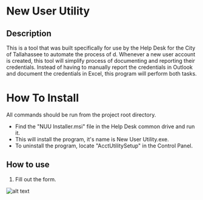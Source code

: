 # New User Utility

## Description
This is a tool that was built specifically for use by the Help Desk for the City of Tallahassee to automate the process of d. Whenever a new user account is created, this tool will simplify process of documenting and reporting their credentials. Instead of having to manually report the credentials in Outlook and document the credentials in Excel, this program will perform both tasks.  

# How To Install
All commands should be run from the project root directory.
- Find the "NUU Installer.msi" file in the Help Desk common drive and run it. 
- This will install the program, it's name is New User Utility.exe. 
- To uninstall the program, locate "AcctUtilitySetup" in the Control Panel.  

## How to use
1. Fill out the form. 


![alt text](https://imgur.com/a/OojYYKy)
